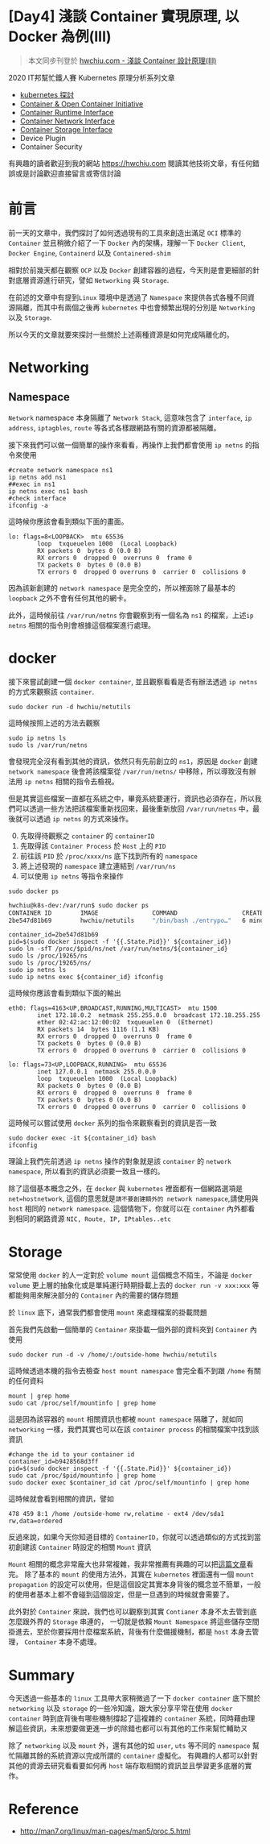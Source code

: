 [Day4] 淺談 Container 實現原理, 以 Docker 為例(III)
==================================================

> 本文同步刊登於 [hwchiu.com - 淺談 Container 設計原理(III)](https://www.hwchiu.com/container-design-iii.html)

2020 IT邦幫忙鐵人賽 Kubernetes 原理分析系列文章

- [kubernetes 探討](https://ithelp.ithome.com.tw/articles/10215384/)
- [Container & Open Container Initiative](https://ithelp.ithome.com.tw/articles/10216215/)
- [Container Runtime Interface](https://ithelp.ithome.com.tw/articles/10218127)
- [Container Network Interface](https://ithelp.ithome.com.tw/articles/10220626)
- [Container Storage Interface](https://ithelp.ithome.com.tw/articles/10224183)
- Device Plugin
- Container Security

有興趣的讀者歡迎到我的網站 https://hwchiu.com 閱讀其他技術文章，有任何錯誤或是討論歡迎直接留言或寄信討論

# 前言

前一天的文章中，我們探討了如何透過現有的工具來創造出滿足 `OCI` 標準的 `Container` 並且稍微介紹了一下 `Docker` 內的架構，理解一下 `Docker Client`, `Docker Engine`, `Containerd` 以及 `Containered-shim`

相對於前幾天都在觀察 `OCP` 以及 `Docker` 創建容器的過程，今天則是會更細部的針對底層資源進行研究，譬如 `Networking` 與 `Storage`.

在前述的文章中有提到`Linux` 環境中是透過了 `Namespace` 來提供各式各種不同資源隔離，而其中有兩個之後再 `kubernetes` 中也會頻繁出現的分別是 `Networking` 以及 `Storage`.

所以今天的文章就要來探討一些關於上述兩種資源是如何完成隔離化的。

# Networking
## Namespace
`Network` namespace 本身隔離了 `Network Stack`, 這意味包含了 `interface`, `ip address`, `iptagbles`, `route` 等各式各樣跟網路有關的資源都被隔離。



接下來我們可以做一個簡單的操作來看看，再操作上我們都會使用 `ip netns` 的指令來使用

```bash=
#create network namespace ns1
ip netns add ns1
##exec in ns1
ip netns exec ns1 bash
#check interface
ifconfig -a
```

這時候你應該會看到類似下面的畫面。

```bash=
lo: flags=8<LOOPBACK>  mtu 65536
        loop  txqueuelen 1000  (Local Loopback)
        RX packets 0  bytes 0 (0.0 B)
        RX errors 0  dropped 0  overruns 0  frame 0
        TX packets 0  bytes 0 (0.0 B)
        TX errors 0  dropped 0 overruns 0  carrier 0  collisions 0
```

因為該新創建的 `network namespace` 是完全空的，所以裡面除了最基本的 `loopback` 之外不會有任何其他的網卡。

此外，這時候前往 `/var/run/netns` 你會觀察到有一個名為 `ns1` 的檔案，上述`ip netns` 相關的指令則會根據這個檔案進行處理。


# docker
接下來嘗試創建一個 `docker container`, 並且觀察看看是否有辦法透過 `ip netns` 的方式來觀察該 `container`.

```bash=
sudo docker run -d hwchiu/netutils
```

這時候按照上述的方法去觀察
```bash=
sudo ip netns ls
sudo ls /var/run/netns
```
會發現完全沒有看到其他的資訊，依然只有先前創立的 `ns1`，原因是
 `docker` 創建 `network namespace` 後會將該檔案從 `/var/run/netns/` 中移除，所以導致沒有辦法用 `ip netns` 相關的指令去檢視。
 
但是其實這些檔案一直都在系統之中，畢竟系統要運行，資訊也必須存在，所以我們可以透過一些方法把該檔案重新找回來，最後重新放回 `/var/run/netns` 中，最後就可以透過 `ip netns` 的方式來操作。

0. 先取得待觀察之 `container` 的 `containerID`
2. 先取得該 `Container Process` 於 `Host` 上的 `PID`
3. 前往該 `PID` 於 `/proc/xxxx/ns` 底下找到所有的 `namespace`
4. 將上述發現的 `namespace` 建立連結到 `/var/run/ns`
5. 可以使用 `ip netns` 等指令來操作

```bash=
sudo docker ps
```

```bash
hwchiu@k8s-dev:/var/run$ sudo docker ps
CONTAINER ID        IMAGE               COMMAND                  CREATED             STATUS              PORTS               NAMES
2be547d81b69        hwchiu/netutils     "/bin/bash ./entrypo…"   6 minutes ago       Up 6 minutes                            priceless_cray
```

```bash=
container_id=2be547d81b69
pid=$(sudo docker inspect -f '{{.State.Pid}}' ${container_id})
sudo ln -sfT /proc/$pid/ns/net /var/run/netns/${container_id}
sudo ls /proc/19265/ns
sudo ls /proc/19265/ns/
sudo ip netns ls
sudo ip netns exec ${container_id} ifconfig
```

這時候你應該會看到類似下面的輸出

```bash=
eth0: flags=4163<UP,BROADCAST,RUNNING,MULTICAST>  mtu 1500
        inet 172.18.0.2  netmask 255.255.0.0  broadcast 172.18.255.255
        ether 02:42:ac:12:00:02  txqueuelen 0  (Ethernet)
        RX packets 14  bytes 1116 (1.1 KB)
        RX errors 0  dropped 0  overruns 0  frame 0
        TX packets 0  bytes 0 (0.0 B)
        TX errors 0  dropped 0 overruns 0  carrier 0  collisions 0

lo: flags=73<UP,LOOPBACK,RUNNING>  mtu 65536
        inet 127.0.0.1  netmask 255.0.0.0
        loop  txqueuelen 1000  (Local Loopback)
        RX packets 0  bytes 0 (0.0 B)
        RX errors 0  dropped 0  overruns 0  frame 0
        TX packets 0  bytes 0 (0.0 B)
        TX errors 0  dropped 0 overruns 0  carrier 0  collisions 0

```

這時候可以嘗試使用 `docker` 系列的指令來觀察看到的資訊是否一致

```bash=
sudo docker exec -it ${container_id} bash
ifconfig
```

理論上我們先前透過 `ip netns` 操作的對象就是該 `container` 的 `network namespace`, 所以看到的資訊必須要一致且一樣的。

除了這個基本概念之外，在 `docker` 與 `kubernetes` 裡面都有一個網路選項是 `net=hostnetwork`, 這個的意思就是`請不要創建額外的 network namespace`,請使用與 `host` 相同的 `network namespace`. 這個情物下，你就可以在 `container` 內外都看到相同的網路資源 `NIC, Route, IP, IPtables..etc`


# Storage

常常使用 `docker` 的人一定對於 `volume mount` 這個概念不陌生，不論是 `docker volume` 更上層的抽象化或是單純運行時期掛載上去的 `docker run -v xxx:xxx` 等都能夠用來解決部分的 `Container` 內的需要的儲存問題

於 `linux` 底下，通常我們都會使用 `mount` 來處理檔案的掛載問題

首先我們先啟動一個簡單的 `Container` 來掛載一個外部的資料夾到 `Container` 內使用

```bash=
sudo docker run -d -v /home/:/outside-home hwchiu/netutils
```

這時候透過本機的指令去檢查 `host mount namespace` 會完全看不到跟 `/home` 有關的任何資料

```bash=
mount | grep home
sudo cat /proc/self/mountinfo | grep home
```

這是因為該容器的 `mount` 相關資訊也都被 `mount namespace` 隔離了，就如同 `networking` 一樣，我們其實也可以在該 `container process` 的相關檔案中找到該資訊
```bash=
#change the id to your container id
container_id=b9428568d3ff
pid=$(sudo docker inspect -f '{{.State.Pid}}' ${container_id})
sudo cat /proc/$pid/mountinfo | grep home
sudo docker exec $container_id cat /proc/self/mountinfo | grep home
```

這時候就會看到相關的資訊，譬如

```bash=
478 459 8:1 /home /outside-home rw,relatime - ext4 /dev/sda1 rw,data=ordered
```

反過來說，如果今天你知道目標的 `ContainerID`，你就可以透過類似的方式找到當初創建該 `Container` 時設定的相關 `Mount` 資訊

`Mount` 相關的概念非常龐大也非常複雜，我非常推薦有興趣的可以把[這篇文章](https://www.kernel.org/doc/Documentation/filesystems/sharedsubtree.txt)看完。
除了基本的 `mount` 的使用方法外，其實在 `kubernetes` 裡面還有一個 `mount propagation` 的設定可以使用，但是這個設定其實本身背後的概念並不簡單，一般的使用者基本上都不會碰到這個設定，但是一旦遇到的時候就會需要了。

此外對於 `Container` 來說，我們也可以觀察到其實 `Contianer` 本身不太去管到底怎麼跟外界的 `Storage` 串連的， 一切就是依賴 `Mount Namespace` 將這些儲存空間掛進去，至於你要採用什麼檔案系統，背後有什麼備援機制，都是 `host` 本身去管理， `Container` 本身不處理。


# Summary
今天透過一些基本的 `linux` 工具帶大家稍微過了一下 `docker container` 底下關於 `networking` 以及 `storage` 的一些冷知識，跟大家分享平常在使用 `docker container` 時到底背後有哪些機制撐起了這複雜的 `container` 系統，同時藉由理解這些資訊，未來想要做更進一步的除錯也都可以有其他的工作來幫忙輔助ㄡ

除了 `networking` 以及 `mount` 外，還有其他的如 `user`, `uts` 等不同的 `namespace` 幫忙隔離其餘的系統資源以完成所謂的 `container` 虛擬化。
有興趣的人都可以針對其他的資源去研究看看要如何再 `host` 端存取相關的資訊並且學習更多底層的實作。

# Reference
- http://man7.org/linux/man-pages/man5/proc.5.html

